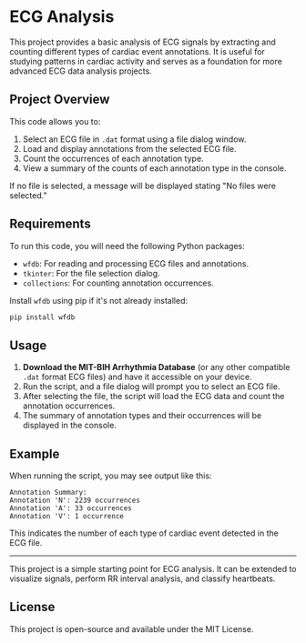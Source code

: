 # ECG Analysis

This project provides a basic analysis of ECG signals by extracting and counting different types of cardiac event annotations. 
It is useful for studying patterns in cardiac activity and serves as a foundation for more advanced ECG data analysis projects.

## Project Overview

This code allows you to:
1. Select an ECG file in `.dat` format using a file dialog window.
2. Load and display annotations from the selected ECG file.
3. Count the occurrences of each annotation type.
4. View a summary of the counts of each annotation type in the console.

If no file is selected, a message will be displayed stating "No files were selected."

## Requirements

To run this code, you will need the following Python packages:
- `wfdb`: For reading and processing ECG files and annotations.
- `tkinter`: For the file selection dialog.
- `collections`: For counting annotation occurrences.

Install `wfdb` using pip if it's not already installed:

```bash
pip install wfdb
```

## Usage

1. **Download the MIT-BIH Arrhythmia Database** (or any other compatible `.dat` format ECG files) and have it accessible on your device.
2. Run the script, and a file dialog will prompt you to select an ECG file.
3. After selecting the file, the script will load the ECG data and count the annotation occurrences.
4. The summary of annotation types and their occurrences will be displayed in the console.

## Example

When running the script, you may see output like this:

```
Annotation Summary:
Annotation 'N': 2239 occurrences
Annotation 'A': 33 occurrences
Annotation 'V': 1 occurrence
```

This indicates the number of each type of cardiac event detected in the ECG file.

---

This project is a simple starting point for ECG analysis. It can be extended to visualize signals, perform RR interval analysis, and classify heartbeats.

## License

This project is open-source and available under the MIT License.
